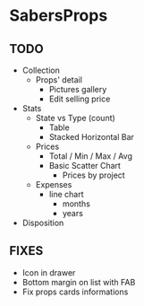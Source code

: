 # SabersProps

## TODO

- Collection
  - Props' detail
    - Pictures gallery
    - Edit selling price
- Stats
  - State vs Type (count)
    - Table
    - Stacked Horizontal Bar
  - Prices
    - Total / Min / Max / Avg
    - Basic Scatter Chart
      - Prices by project
  - Expenses
    - line chart
      - months
      - years
- Disposition

## FIXES

- Icon in drawer
- Bottom margin on list with FAB
- Fix props cards informations
